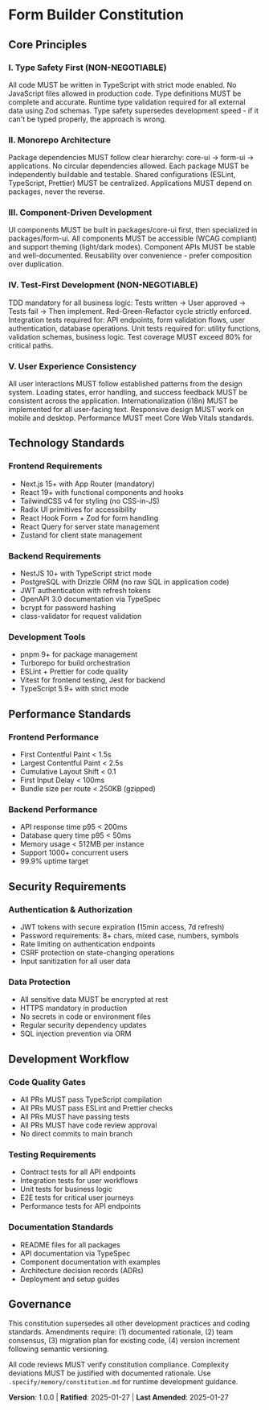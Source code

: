 <!--
Sync Impact Report:
Version change: N/A → 1.0.0
Modified principles: N/A (initial creation)
Added sections: Type Safety, Monorepo Architecture, User Experience, Performance Standards, Security Requirements, Development Workflow
Removed sections: N/A
Templates requiring updates: ✅ plan-template.md (Constitution Check section), ✅ spec-template.md (no changes needed), ✅ tasks-template.md (no changes needed), ✅ agent-file-template.md (no changes needed)
Follow-up TODOs: None
-->

# Form Builder Constitution

## Core Principles

### I. Type Safety First (NON-NEGOTIABLE)
All code MUST be written in TypeScript with strict mode enabled. No JavaScript files 
allowed in production code. Type definitions MUST be complete and accurate. Runtime 
type validation required for all external data using Zod schemas. Type safety 
supersedes development speed - if it can't be typed properly, the approach is wrong.

### II. Monorepo Architecture
Package dependencies MUST follow clear hierarchy: core-ui → form-ui → applications. 
No circular dependencies allowed. Each package MUST be independently buildable and 
testable. Shared configurations (ESLint, TypeScript, Prettier) MUST be centralized. 
Applications MUST depend on packages, never the reverse.

### III. Component-Driven Development
UI components MUST be built in packages/core-ui first, then specialized in 
packages/form-ui. All components MUST be accessible (WCAG compliant) and support 
theming (light/dark modes). Component APIs MUST be stable and well-documented. 
Reusability over convenience - prefer composition over duplication.

### IV. Test-First Development (NON-NEGOTIABLE)
TDD mandatory for all business logic: Tests written → User approved → Tests fail → 
Then implement. Red-Green-Refactor cycle strictly enforced. Integration tests 
required for: API endpoints, form validation flows, user authentication, database 
operations. Unit tests required for: utility functions, validation schemas, business 
logic. Test coverage MUST exceed 80% for critical paths.

### V. User Experience Consistency
All user interactions MUST follow established patterns from the design system. 
Loading states, error handling, and success feedback MUST be consistent across the 
application. Internationalization (i18n) MUST be implemented for all user-facing 
text. Responsive design MUST work on mobile and desktop. Performance MUST meet 
Core Web Vitals standards.

## Technology Standards

### Frontend Requirements
- Next.js 15+ with App Router (mandatory)
- React 19+ with functional components and hooks
- TailwindCSS v4 for styling (no CSS-in-JS)
- Radix UI primitives for accessibility
- React Hook Form + Zod for form handling
- React Query for server state management
- Zustand for client state management

### Backend Requirements
- NestJS 10+ with TypeScript strict mode
- PostgreSQL with Drizzle ORM (no raw SQL in application code)
- JWT authentication with refresh tokens
- OpenAPI 3.0 documentation via TypeSpec
- bcrypt for password hashing
- class-validator for request validation

### Development Tools
- pnpm 9+ for package management
- Turborepo for build orchestration
- ESLint + Prettier for code quality
- Vitest for frontend testing, Jest for backend
- TypeScript 5.9+ with strict mode

## Performance Standards

### Frontend Performance
- First Contentful Paint < 1.5s
- Largest Contentful Paint < 2.5s
- Cumulative Layout Shift < 0.1
- First Input Delay < 100ms
- Bundle size per route < 250KB (gzipped)

### Backend Performance
- API response time p95 < 200ms
- Database query time p95 < 50ms
- Memory usage < 512MB per instance
- Support 1000+ concurrent users
- 99.9% uptime target

## Security Requirements

### Authentication & Authorization
- JWT tokens with secure expiration (15min access, 7d refresh)
- Password requirements: 8+ chars, mixed case, numbers, symbols
- Rate limiting on authentication endpoints
- CSRF protection on state-changing operations
- Input sanitization for all user data

### Data Protection
- All sensitive data MUST be encrypted at rest
- HTTPS mandatory in production
- No secrets in code or environment files
- Regular security dependency updates
- SQL injection prevention via ORM

## Development Workflow

### Code Quality Gates
- All PRs MUST pass TypeScript compilation
- All PRs MUST pass ESLint and Prettier checks
- All PRs MUST have passing tests
- All PRs MUST have code review approval
- No direct commits to main branch

### Testing Requirements
- Contract tests for all API endpoints
- Integration tests for user workflows
- Unit tests for business logic
- E2E tests for critical user journeys
- Performance tests for API endpoints

### Documentation Standards
- README files for all packages
- API documentation via TypeSpec
- Component documentation with examples
- Architecture decision records (ADRs)
- Deployment and setup guides

## Governance

This constitution supersedes all other development practices and coding standards. 
Amendments require: (1) documented rationale, (2) team consensus, (3) migration plan 
for existing code, (4) version increment following semantic versioning.

All code reviews MUST verify constitution compliance. Complexity deviations MUST be 
justified with documented rationale. Use `.specify/memory/constitution.md` for 
runtime development guidance.

**Version**: 1.0.0 | **Ratified**: 2025-01-27 | **Last Amended**: 2025-01-27